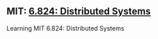 MIT: [6.824: Distributed Systems](http://nil.csail.mit.edu/6.824/2018/index.html)
---------------------------------------------------------------------------------

Learning MIT 6.824: Distributed Systems